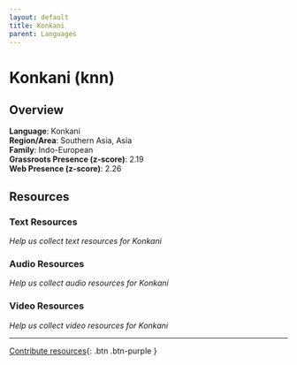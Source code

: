 ```yaml
---
layout: default
title: Konkani
parent: Languages
---
```


# Konkani (knn)

## Overview

**Language**: Konkani  
**Region/Area**: Southern Asia, Asia  
**Family**: Indo-European  
**Grassroots Presence (z-score)**: 2.19  
**Web Presence (z-score)**: 2.26  

## Resources

### Text Resources
*Help us collect text resources for Konkani*

### Audio Resources
*Help us collect audio resources for Konkani*

### Video Resources
*Help us collect video resources for Konkani*

---

[Contribute resources](https://forms.office.com/e/1SfLJx3u1r){: .btn .btn-purple }
